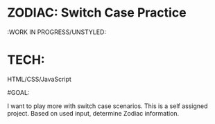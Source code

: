 # ZODIAC: Switch Case Practice

:WORK IN PROGRESS/UNSTYLED:

# TECH: 
HTML/CSS/JavaScript

#GOAL:

 I want to play more with switch case scenarios.  This is a self assigned project. 
 Based on used input, determine Zodiac information. 

